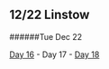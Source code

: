 12/22 Linstow
-------------
######Tue Dec  22

[Day 16](12-21-Linstow.md) - Day 17 - [Day 18](12-23-Linstow.md)
